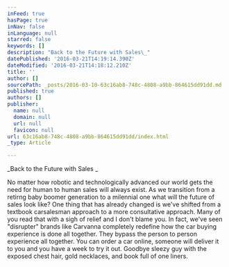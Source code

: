 ```yaml
---
inFeed: true
hasPage: true
inNav: false
inLanguage: null
starred: false
keywords: []
description: "Back to the Future with Sales\_"
datePublished: '2016-03-21T14:19:14.390Z'
dateModified: '2016-03-21T14:18:12.210Z'
title: ''
author: []
sourcePath: _posts/2016-03-10-63c16ab8-748c-4808-a9bb-864615dd91dd.md
published: true
authors: []
publisher:
  name: null
  domain: null
  url: null
  favicon: null
url: 63c16ab8-748c-4808-a9bb-864615dd91dd/index.html
_type: Article

---
```

_Back to the Future with Sales _

No matter how robotic and technologically advanced our world gets the need for human to human sales will always exist. As we transition from a retirng baby boomer generation to a milennial one what will the future of sales look like? One thing that has already changed is we've shifted from a textbook carsalesman approach to a more consultative approach. Many of you read that with a sigh of relief and I don't blame you. In fact, we've seen "disrupter" brands like Carvanna completely redefine how the car buying experience is done all together. They bypass the person to person experience all together. You can order a car online, someone will deliver it to you and you have a week to try it out. Goodbye sleezy guy with the exposed chest hair, gold necklaces, and book full of one liners.